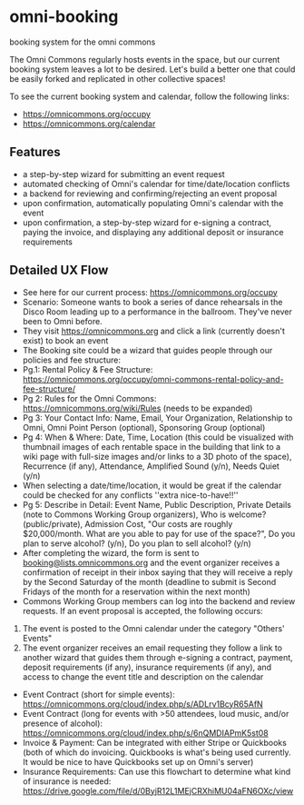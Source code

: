 # omni-booking
booking system for the omni commons

The Omni Commons regularly hosts events in the space, but our current booking system leaves a lot to be desired. Let's build a better one that could be easily forked and replicated in other collective spaces!

To see the current booking system and calendar, follow the following links:
* https://omnicommons.org/occupy
* https://omnicommons.org/calendar

## Features
* a step-by-step wizard for submitting an event request
* automated checking of Omni's calendar for time/date/location conflicts 
* a backend for reviewing and confirming/rejecting an event proposal
* upon confirmation, automatically populating Omni's calendar with the event
* upon confirmation, a step-by-step wizard for e-signing a contract, paying the invoice, and displaying any additional deposit or insurance requirements

## Detailed UX Flow
* See here for our current process: https://omnicommons.org/occupy
* Scenario: Someone wants to book a series of dance rehearsals in the Disco Room leading up to a performance in the ballroom. They've never been to Omni before.
* They visit https://omnicommons.org and click a link (currently doesn't exist) to book an event
* The Booking site could be a wizard that guides people through our policies and fee structure:
* Pg.1: Rental Policy & Fee Structure: https://omnicommons.org/occupy/omni-commons-rental-policy-and-fee-structure/
* Pg 2: Rules for the Omni Commons: https://omnicommons.org/wiki/Rules (needs to be expanded)
* Pg 3: Your Contact Info: Name, Email, Your Organization, Relationship to Omni, Omni Point Person (optional), Sponsoring Group (optional)
* Pg 4: When & Where: Date, Time, Location (this could be visualized with thumbnail images of each rentable space in the building that link to a wiki page with full-size images and/or links to a 3D photo of the space), Recurrence (if any), Attendance, Amplified Sound (y/n), Needs Quiet (y/n)
* When selecting a date/time/location, it would be great if the calendar could be checked for any conflicts ''extra nice-to-have!!''
* Pg 5: Describe in Detail: Event Name, Public Description, Private Details (note to Commons Working Group organizers), Who is welcome? (public/private), Admission Cost, "Our costs are roughly $20,000/month. What are you able to pay for use of the space?", Do you plan to serve alcohol? (y/n), Do you plan to sell alcohol? (y/n)
* After completing the wizard, the form is sent to booking@lists.omnicommons.org and the event organizer receives a confirmation of receipt in their inbox saying that they will receive a reply by the Second Saturday of the month (deadline to submit is Second Fridays of the month for a reservation within the next month)
* Commons Working Group members can log into the backend and review requests. If an event proposal is accepted, the following occurs:
1. The event is posted to the Omni calendar under the category "Others' Events"
2. The event organizer receives an email requesting they follow a link to another wizard that guides them through e-signing a contract, payment, deposit requirements (if any), insurance requirements (if any), and access to change the event title and description on the calendar
* Event Contract (short for simple events): https://omnicommons.org/cloud/index.php/s/ADLrv1BcyR65AfN
* Event Contract (long for events with >50 attendees, loud music, and/or presence of alcohol): https://omnicommons.org/cloud/index.php/s/6nQMDIAPmK5st08
* Invoice & Payment: Can be integrated with either Stripe or Quickbooks (both of which do invoicing. Quickbooks is what's being used currently. It would be nice to have Quickbooks set up on Omni's server)
* Insurance Requirements: Can use this flowchart to determine what kind of insurance is needed: https://drive.google.com/file/d/0ByjR12L1MEjCRXhiMU04aFN6OXc/view
